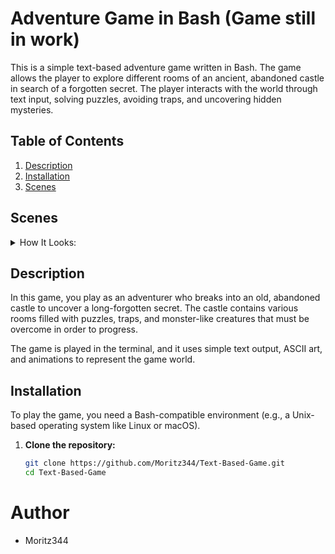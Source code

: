 # Adventure Game in Bash (Game still in work)

This is a simple text-based adventure game written in Bash. The game allows the player to explore different rooms of an ancient, abandoned castle in search of a forgotten secret. The player interacts with the world through text input, solving puzzles, avoiding traps, and uncovering hidden mysteries.

## Table of Contents

1. [Description](#description)
2. [Installation](#installation)
3. [Scenes](#Scenes)


## Scenes
<details>
<summary>How It Looks:</summary>

</details>

## Description

In this game, you play as an adventurer who breaks into an old, abandoned castle to uncover a long-forgotten secret. The castle contains various rooms filled with puzzles, traps, and monster-like creatures that must be overcome in order to progress.

The game is played in the terminal, and it uses simple text output, ASCII art, and animations to represent the game world.

## Installation

To play the game, you need a Bash-compatible environment (e.g., a Unix-based operating system like Linux or macOS).

1. **Clone the repository:**
   ```bash
   git clone https://github.com/Moritz344/Text-Based-Game.git
   cd Text-Based-Game

# Author
- Moritz344
